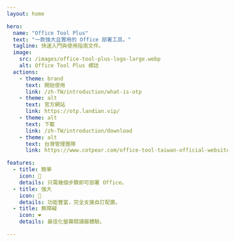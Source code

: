 ```yaml
---
layout: home

hero:
  name: "Office Tool Plus"
  text: "一款強大且實用的 Office 部署工具。"
  tagline: 快速入門與使用指南文件。
  image:
    src: /images/office-tool-plus-logo-large.webp
    alt: Office Tool Plus 標誌
  actions:
    - theme: brand
      text: 開始使用
      link: /zh-TW/introduction/what-is-otp
    - theme: alt
      text: 官方網站
      link: https://otp.landian.vip/
    - theme: alt
      text: 下載
      link: /zh-TW/introduction/download
    - theme: alt
      text: 台灣管理團隊
      link: https://www.cotpear.com/office-tool-taiwan-official-website-html/

features:
  - title: 簡單
    icon: 📝
    details: 只需幾個步驟即可部署 Office。
  - title: 強大
    icon: 🚀
    details: 功能豐富，完全支援自訂配置。
  - title: 無障礙
    icon: ❤️
    details: 最佳化螢幕閱讀器體驗。

---
```


<style>
:root {
  --vp-home-hero-name-color: transparent;
  --vp-home-hero-name-background: -webkit-linear-gradient(120deg, #0078D4 45%, #41d1ff);
}
</style>
